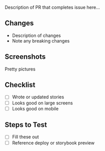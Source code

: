 Description of PR that completes issue here...

## Changes

- Description of changes
- Note any breaking changes

## Screenshots

Pretty pictures

## Checklist

- [ ] Wrote or updated stories
- [ ] Looks good on large screens
- [ ] Looks good on mobile

## Steps to Test

- [ ] Fill these out
- [ ] Reference deploy or storybook preview
